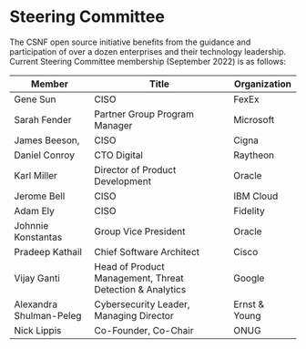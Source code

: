 # Steering Committee

The CSNF open source initiative benefits from the guidance and participation of over a dozen enterprises and their technology leadership. Current
Steering Committee membership (September 2022) is as follows:


| Member | Title | Organization|
|---|---|---|
| Gene Sun | CISO | FexEx | 
| Sarah Fender | Partner Group Program Manager | Microsoft|
| James Beeson, | CISO | Cigna|
| Daniel Conroy | CTO Digital | Raytheon |
| Karl Miller | Director of Product Development | Oracle |
| Jerome Bell | CISO | IBM Cloud| 
| Adam Ely | CISO| Fidelity|
| Johnnie Konstantas | Group Vice President | Oracle |
| Pradeep Kathail | Chief Software Architect | Cisco | 
| Vijay Ganti| Head of Product Management, Threat Detection & Analytics | Google | 
| Alexandra Shulman-Peleg | Cybersecurity Leader, Managing Director | Ernst & Young |
| Nick Lippis| Co-Founder, Co-Chair | ONUG | 
